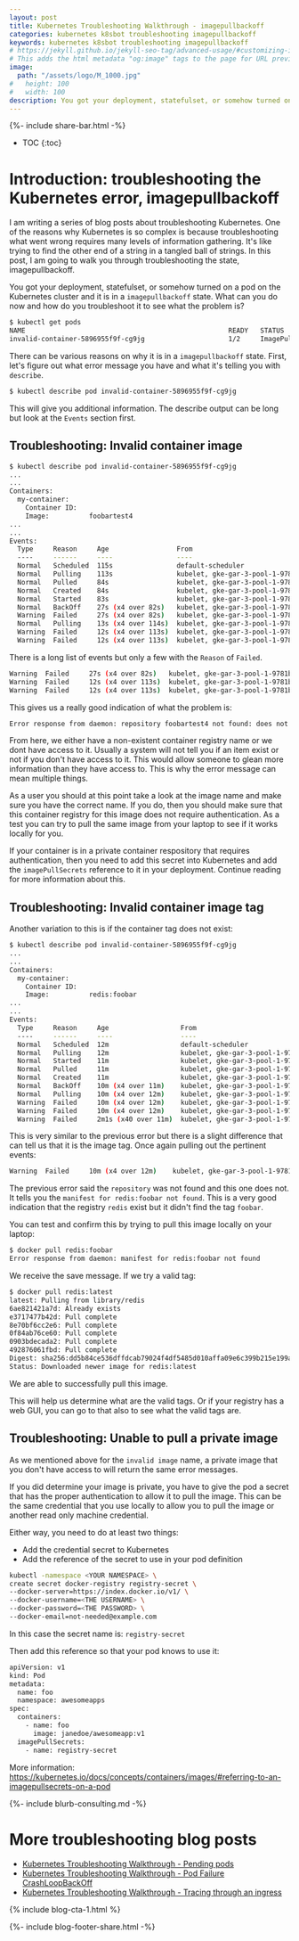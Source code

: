 ```yaml
---
layout: post
title: Kubernetes Troubleshooting Walkthrough - imagepullbackoff
categories: kubernetes k8sbot troubleshooting imagepullbackoff
keywords: kubernetes k8sbot troubleshooting imagepullbackoff
# https://jekyll.github.io/jekyll-seo-tag/advanced-usage/#customizing-image-output
# This adds the html metadata "og:image" tags to the page for URL previews
image:
  path: "/assets/logo/M_1000.jpg"
#   height: 100
#   width: 100
description: You got your deployment, statefulset, or somehow turned on a pod on the Kubernetes cluster and it is in a imagepullbackoff state. 
---
```

{%- include share-bar.html -%}

* TOC
{:toc}

# Introduction: troubleshooting the Kubernetes error, imagepullbackoff

I am writing a series of blog posts about troubleshooting Kubernetes. One of the reasons why Kubernetes is so complex is because troubleshooting what went wrong requires many levels of information gathering. It's like trying to find the other end of a string in a tangled ball of strings. In this post, I am going to walk you through troubleshooting the state, imagepullbackoff.

You got your deployment, statefulset, or somehow turned on a pod on the Kubernetes
cluster and it is in a `imagepullbackoff` state.  What can you do now and how do you troubleshoot
it to see what the problem is?

```bash
$ kubectl get pods
NAME                                                   READY   STATUS             RESTARTS   AGE
invalid-container-5896955f9f-cg9jg                     1/2     ImagePullBackOff   0          21h
```

There can be various reasons on why it is in a `imagepullbackoff` state.  First, let's figure out what error message you have and what it's telling you with `describe`.

```bash
$ kubectl describe pod invalid-container-5896955f9f-cg9jg
```

This will give you additional information.  The describe output can be long but look
at the `Events` section first.

## Troubleshooting: Invalid container image

```bash
$ kubectl describe pod invalid-container-5896955f9f-cg9jg
...
...
Containers:
  my-container:
    Container ID:   
    Image:          foobartest4
...
...
Events:
  Type     Reason     Age                 From                                     Message
  ----     ------     ----                ----                                     -------
  Normal   Scheduled  115s                default-scheduler                        Successfully assigned dev-k8sbot-test-pods/invalid-container-5896955f9f-r6sgz to gke-gar-3-pool-1-9781becc-gc8h
  Normal   Pulling    113s                kubelet, gke-gar-3-pool-1-9781becc-gc8h  pulling image "gcr.io/google_containers/echoserver:1.0"
  Normal   Pulled     84s                 kubelet, gke-gar-3-pool-1-9781becc-gc8h  Successfully pulled image "gcr.io/google_containers/echoserver:1.0"
  Normal   Created    84s                 kubelet, gke-gar-3-pool-1-9781becc-gc8h  Created container
  Normal   Started    83s                 kubelet, gke-gar-3-pool-1-9781becc-gc8h  Started container
  Normal   BackOff    27s (x4 over 82s)   kubelet, gke-gar-3-pool-1-9781becc-gc8h  Back-off pulling image "foobartest4"
  Warning  Failed     27s (x4 over 82s)   kubelet, gke-gar-3-pool-1-9781becc-gc8h  Error: ImagePullBackOff
  Normal   Pulling    13s (x4 over 114s)  kubelet, gke-gar-3-pool-1-9781becc-gc8h  pulling image "foobartest4"
  Warning  Failed     12s (x4 over 113s)  kubelet, gke-gar-3-pool-1-9781becc-gc8h  Failed to pull image "foobartest4": rpc error: code = Unknown desc = Error response from daemon: repository foobartest4 not found: does not exist or no pull access
  Warning  Failed     12s (x4 over 113s)  kubelet, gke-gar-3-pool-1-9781becc-gc8h  Error: ErrImagePull
```

There is a long list of events but only a few with the `Reason` of `Failed`.

```bash
Warning  Failed     27s (x4 over 82s)   kubelet, gke-gar-3-pool-1-9781becc-gc8h  Error: ImagePullBackOff
Warning  Failed     12s (x4 over 113s)  kubelet, gke-gar-3-pool-1-9781becc-gc8h  Failed to pull image "foobartest4": rpc error: code = Unknown desc = Error response from daemon: repository foobartest4 not found: does not exist or no pull access
Warning  Failed     12s (x4 over 113s)  kubelet, gke-gar-3-pool-1-9781becc-gc8h  Error: ErrImagePull
```

This gives us a really good indication of what the problem is:

```bash
Error response from daemon: repository foobartest4 not found: does not exist or no pull access
```

From here, we either have a non-existent container registry name or we dont have access to it.
Usually a system will not tell you if an item exist or not if you don't have access to it.  This
would allow someone to glean more information than they have access to.  This is why the error
message can mean multiple things.

As a user you should at this point take a look at the image name and make sure you have the
correct name.  If you do, then you should make sure that this container registry for this
image does not require authentication.  As a test you can try to pull the same image from your laptop
to see if it works locally for you.

If your container is in a private container respository that requires authentication, then you need to add this secret into Kubernetes and add the `imagePullSecrets` reference to it in your deployment.  Continue reading for more information about this.

## Troubleshooting: Invalid container image tag

Another variation to this is if the container tag does not exist:

```bash
$ kubectl describe pod invalid-container-5896955f9f-cg9jg
...
...
Containers:
  my-container:
    Container ID:   
    Image:          redis:foobar
...
...
Events:
  Type     Reason     Age                  From                                     Message
  ----     ------     ----                 ----                                     -------
  Normal   Scheduled  12m                  default-scheduler                        Successfully assigned dev-k8sbot-test-pods/invalid-container-tag-85d478dfbd-hddzg to gke-gar-3-pool-1-9781becc-bdb3
  Normal   Pulling    12m                  kubelet, gke-gar-3-pool-1-9781becc-bdb3  pulling image "gcr.io/google_containers/echoserver:1.0"
  Normal   Started    11m                  kubelet, gke-gar-3-pool-1-9781becc-bdb3  Started container
  Normal   Pulled     11m                  kubelet, gke-gar-3-pool-1-9781becc-bdb3  Successfully pulled image "gcr.io/google_containers/echoserver:1.0"
  Normal   Created    11m                  kubelet, gke-gar-3-pool-1-9781becc-bdb3  Created container
  Normal   BackOff    10m (x4 over 11m)    kubelet, gke-gar-3-pool-1-9781becc-bdb3  Back-off pulling image "redis:foobar"
  Normal   Pulling    10m (x4 over 12m)    kubelet, gke-gar-3-pool-1-9781becc-bdb3  pulling image "redis:foobar"
  Warning  Failed     10m (x4 over 12m)    kubelet, gke-gar-3-pool-1-9781becc-bdb3  Error: ErrImagePull
  Warning  Failed     10m (x4 over 12m)    kubelet, gke-gar-3-pool-1-9781becc-bdb3  Failed to pull image "redis:foobar": rpc error: code = Unknown desc = Error response from daemon: manifest for redis:foobar not found
  Warning  Failed     2m1s (x40 over 11m)  kubelet, gke-gar-3-pool-1-9781becc-bdb3  Error: ImagePullBackOff

```

This is very similar to the previous error but there is a slight difference that can tell us
that it is the image tag.  Once again pulling out the pertinent events:

```bash
Warning  Failed     10m (x4 over 12m)    kubelet, gke-gar-3-pool-1-9781becc-bdb3  Failed to pull image "redis:foobar": rpc error: code = Unknown desc = Error response from daemon: manifest for redis:foobar not found
```

The previous error said the `repository` was not found and this one does not.  It tells
you the `manifest for redis:foobar not found`.  This is a very good indication that the
registry `redis` exist but it didn't find the tag `foobar`.

You can test and confirm this by trying to pull this image locally on your laptop:

```bash
$ docker pull redis:foobar
Error response from daemon: manifest for redis:foobar not found
```

We receive the save message.  If we try a valid tag:

```bash
$ docker pull redis:latest
latest: Pulling from library/redis
6ae821421a7d: Already exists
e3717477b42d: Pull complete
8e70bf6cc2e6: Pull complete
0f84ab76ce60: Pull complete
0903bdecada2: Pull complete
492876061fbd: Pull complete
Digest: sha256:dd5b84ce536dffdcab79024f4df5485d010affa09e6c399b215e199a0dca38c4
Status: Downloaded newer image for redis:latest
```

We are able to successfully pull this image.

This will help us determine what are the valid tags.  Or if your registry has a web
GUI, you can go to that also to see what the valid tags are.

## Troubleshooting: Unable to pull a private image
As we mentioned above for the `invalid image` name, a private image that you don't
have access to will return the same error messages.

If you did determine your image is private, you have to give the pod a secret that
has the proper authentication to allow it to pull the image.  This can be the same
credential that you use locally to allow you to pull the image or another read only
machine credential.

Either way, you need to do at least two things:
* Add the credential secret to Kubernetes
* Add the reference of the secret to use in your pod definition

```bash
kubectl -namespace <YOUR NAMESPACE> \
create secret docker-registry registry-secret \
--docker-server=https://index.docker.io/v1/ \
--docker-username=<THE USERNAME> \
--docker-password=<THE PASSWORD> \
--docker-email=not-needed@example.com
```

In this case the secret name is: `registry-secret`

Then add this reference so that your pod knows to use it:

```bash
apiVersion: v1
kind: Pod
metadata:
  name: foo
  namespace: awesomeapps
spec:
  containers:
    - name: foo
      image: janedoe/awesomeapp:v1
  imagePullSecrets:
    - name: registry-secret
```

More information: <a href="https://kubernetes.io/docs/concepts/containers/images/#referring-to-an-imagepullsecrets-on-a-pod">https://kubernetes.io/docs/concepts/containers/images/#referring-to-an-imagepullsecrets-on-a-pod</a>

{%- include blurb-consulting.md -%}

# More troubleshooting blog posts

* <A HREF="https://managedkube.com/kubernetes/k8sbot/troubleshooting/pending/pod/2019/02/22/pending-pod.html">Kubernetes Troubleshooting Walkthrough - Pending pods</a>
* <A HREF="https://managedkube.com/kubernetes/pod/failure/crashloopbackoff/k8sbot/troubleshooting/2019/02/12/pod-failure-crashloopbackoff.html">Kubernetes Troubleshooting Walkthrough - Pod Failure CrashLoopBackOff</a>
* <A HREF="https://managedkube.com/kubernetes/trace/ingress/service/port/not/matching/pod/k8sbot/2019/02/13/trace-ingress.html">Kubernetes Troubleshooting Walkthrough - Tracing through an ingress</a>

{% include blog-cta-1.html %}

<!-- Blog footer share -->
{%- include blog-footer-share.html -%}

